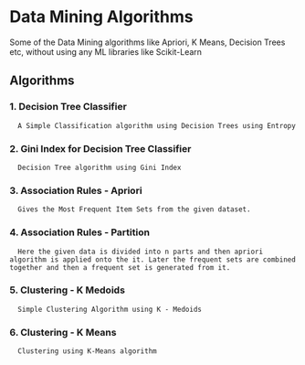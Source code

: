 # Data Mining Algorithms

Some of the Data Mining algorithms like Apriori, K Means, Decision Trees etc, without using any ML libraries like Scikit-Learn

## Algorithms

### 1. Decision Tree Classifier
      
      A Simple Classification algorithm using Decision Trees using Entropy
      
### 2. Gini Index for Decision Tree Classifier

      Decision Tree algorithm using Gini Index
      
### 3. Association Rules - Apriori
      
      Gives the Most Frequent Item Sets from the given dataset.
      
### 4. Association Rules - Partition

      Here the given data is divided into n parts and then apriori algorithm is applied onto the it. Later the frequent sets are combined       together and then a frequent set is generated from it.
      
### 5. Clustering - K Medoids

      Simple Clustering Algorithm using K - Medoids
      
### 6. Clustering - K Means

      Clustering using K-Means algorithm
